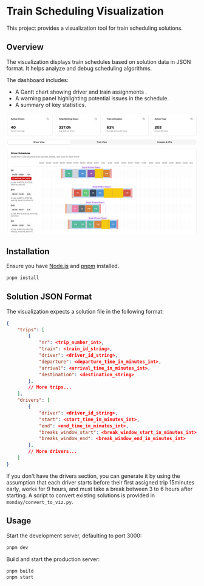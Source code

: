 # Train Scheduling Visualization

This project provides a visualization tool for train scheduling solutions.

## Overview

The visualization displays train schedules based on solution data in JSON format. It helps analyze and debug scheduling algorithms.

The dashboard includes:
- A Gantt chart showing driver and train assignments .
- A warning panel highlighting potential issues in the schedule.
- A summary of key statistics.

![Screenshot](assets/Screenshot.png)

## Installation

Ensure you have [Node.js](https://nodejs.org/) and [pnpm](https://pnpm.io/) installed.

```bash
pnpm install
```

## Solution JSON Format

The visualization expects a solution file in the following format:

```json
{
    "trips": [
        {
            "nr": <trip_number_int>,
            "train": <train_id_string>,
            "driver": <driver_id_string>,
            "departure": <departure_time_in_minutes_int>,
            "arrival": <arrival_time_in_minutes_int>,
            "destination": <destination_string>
        },
        // More trips...
    ],
    "drivers": [
        {
            "driver": <driver_id_string>,
            "start": <start_time_in_minutes_int>,
            "end": <end_time_in_minutes_int>,
            "breaks_window_start": <break_window_start_in_minutes_int>,
            "breaks_window_end": <break_window_end_in_minutes_int>
        },
        // More drivers...
    ]
}
```

If you don't have the drivers section, you can generate it by using the assumption that each driver starts before their first assigned trip 15minutes early, works for 9 hours, and must take a break between 3 to 6 hours after starting. A script to convert existing solutions is provided in `monday/convert_to_viz.py`.

## Usage
Start the development server, defaulting to port 3000:

```bash
pnpm dev
```

Build and start the production server:

```bash
pnpm build
pnpm start
```
